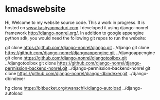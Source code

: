 kmadswebsite
============

Hi, Welcome to my website source code. This a work in progress. It is hosted on www.kashyapmaduri.com
I developed it using django-nonrel framework <http://django-nonrel.org/>.
In addition to google appengine python sdk, you would need the following git repos to run the website:

git clone https://github.com/django-nonrel/django.git ../django
git clone https://github.com/django-nonrel/djangoappengine.git ../djangoappengine
git clone https://github.com/django-nonrel/djangotoolbox.git ../djangotoolbox
git clone https://github.com/django-nonrel/django-permission-backend-nonrel.git ../django-permission-backend-nonrel
git clone https://github.com/django-nonrel/django-dbindexer.git ../django-dbindexer

hg clone https://bitbucket.org/twanschik/django-autoload ../django-autoload

